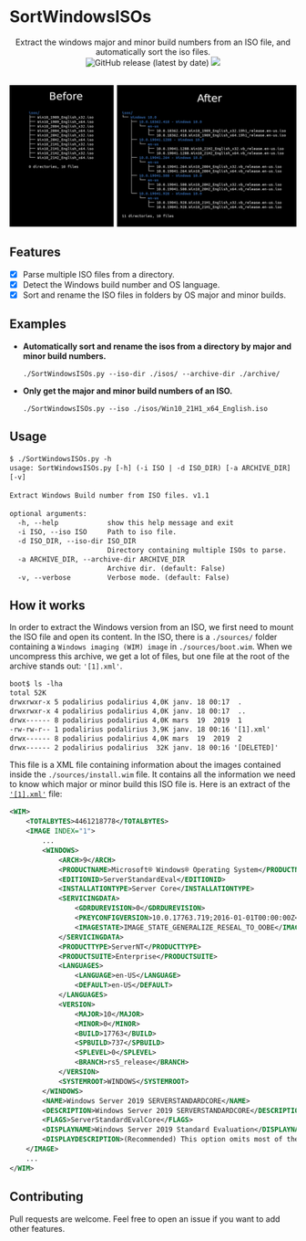 # SortWindowsISOs

<p align="center">
  Extract the windows major and minor build numbers from an ISO file, and automatically sort the iso files.
  <br>
  <img alt="GitHub release (latest by date)" src="https://img.shields.io/github/v/release/p0dalirius/SortWindowsISOs">
  <a href="https://twitter.com/intent/follow?screen_name=podalirius_" title="Follow"><img src="https://img.shields.io/twitter/follow/podalirius_?label=Podalirius&style=social"></a>
  <br>
  <br>
</p>


![](./.github/before_after.png)


## Features

 - [x] Parse multiple ISO files from a directory.
 - [x] Detect the Windows build number and OS language.
 - [x] Sort and rename the ISO files in folders by OS major and minor builds.

## Examples

 - **Automatically sort and rename the isos from a directory by major and minor build numbers.**
    ```
    ./SortWindowsISOs.py --iso-dir ./isos/ --archive-dir ./archive/
    ```
 
 - **Only get the major and minor build numbers of an ISO.**
    ```
    ./SortWindowsISOs.py --iso ./isos/Win10_21H1_x64_English.iso
    ```

## Usage

```
$ ./SortWindowsISOs.py -h
usage: SortWindowsISOs.py [-h] (-i ISO | -d ISO_DIR) [-a ARCHIVE_DIR] [-v]

Extract Windows Build number from ISO files. v1.1

optional arguments:
  -h, --help            show this help message and exit
  -i ISO, --iso ISO     Path to iso file.
  -d ISO_DIR, --iso-dir ISO_DIR
                        Directory containing multiple ISOs to parse.
  -a ARCHIVE_DIR, --archive-dir ARCHIVE_DIR
                        Archive dir. (default: False)
  -v, --verbose         Verbose mode. (default: False)

```

## How it works

In order to extract the Windows version from an ISO, we first need to mount the ISO file and open its content. In the ISO, there is a `./sources/` folder containing a `Windows imaging (WIM) image` in `./sources/boot.wim`. When we uncompress this archive, we get a lot of files, but one file at the root of the archive stands out: `'[1].xml'`.

```
boot$ ls -lha
total 52K
drwxrwxr-x 5 podalirius podalirius 4,0K janv. 18 00:17  .
drwxrwxr-x 4 podalirius podalirius 4,0K janv. 18 00:17  ..
drwx------ 8 podalirius podalirius 4,0K mars  19  2019  1
-rw-rw-r-- 1 podalirius podalirius 3,9K janv. 18 00:16 '[1].xml'
drwx------ 8 podalirius podalirius 4,0K mars  19  2019  2
drwx------ 2 podalirius podalirius  32K janv. 18 00:16 '[DELETED]'
```

This file is a XML file containing information about the images contained inside the `./sources/install.wim` file. It contains all the information we need to know which major or minor build this ISO file is. Here is an extract of the [`'[1].xml'`](./example/%5B1%5D.xml) file:

```xml
<WIM>
    <TOTALBYTES>4461218778</TOTALBYTES>
    <IMAGE INDEX="1">
        ...
        <WINDOWS>
            <ARCH>9</ARCH>
            <PRODUCTNAME>Microsoft® Windows® Operating System</PRODUCTNAME>
            <EDITIONID>ServerStandardEval</EDITIONID>
            <INSTALLATIONTYPE>Server Core</INSTALLATIONTYPE>
            <SERVICINGDATA>
                <GDRDUREVISION>0</GDRDUREVISION>
                <PKEYCONFIGVERSION>10.0.17763.719;2016-01-01T00:00:00Z</PKEYCONFIGVERSION>
                <IMAGESTATE>IMAGE_STATE_GENERALIZE_RESEAL_TO_OOBE</IMAGESTATE>
            </SERVICINGDATA>
            <PRODUCTTYPE>ServerNT</PRODUCTTYPE>
            <PRODUCTSUITE>Enterprise</PRODUCTSUITE>
            <LANGUAGES>
                <LANGUAGE>en-US</LANGUAGE>
                <DEFAULT>en-US</DEFAULT>
            </LANGUAGES>
            <VERSION>
                <MAJOR>10</MAJOR>
                <MINOR>0</MINOR>
                <BUILD>17763</BUILD>
                <SPBUILD>737</SPBUILD>
                <SPLEVEL>0</SPLEVEL>
                <BRANCH>rs5_release</BRANCH>
            </VERSION>
            <SYSTEMROOT>WINDOWS</SYSTEMROOT>
        </WINDOWS>
        <NAME>Windows Server 2019 SERVERSTANDARDCORE</NAME>
        <DESCRIPTION>Windows Server 2019 SERVERSTANDARDCORE</DESCRIPTION>
        <FLAGS>ServerStandardEvalCore</FLAGS>
        <DISPLAYNAME>Windows Server 2019 Standard Evaluation</DISPLAYNAME>
        <DISPLAYDESCRIPTION>(Recommended) This option omits most of the Windows graphical environment. Manage with a command prompt and PowerShell, or remotely with Windows Admin Center or other tools.</DISPLAYDESCRIPTION>
    </IMAGE>
    ...
</WIM>
```

## Contributing

Pull requests are welcome. Feel free to open an issue if you want to add other features.

